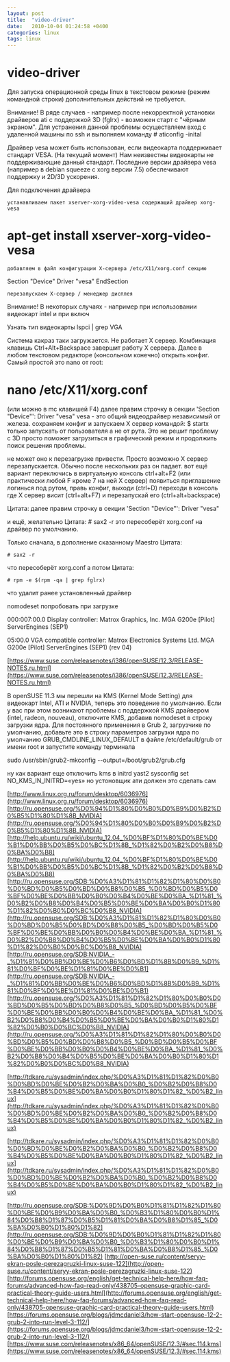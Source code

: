 ```yaml
---
layout: post
title:  "video-driver"
date:   2010-10-04 01:24:58 +0400
categories: linux
tags: linux
---
```


# video-driver
Для запуска операционной среды linux в текстовом режиме (режим командной строки) дополнительных действий не требуется.

  Внимание!
  В ряде случаев - например после некорректной установки драйверов ati с поддержкой 3D (fglrx) -
  возможен старт с "чёрным экраном".
  Для устранения данной проблемы осуществляем вход с удаленной машины по ssh и выполняем команду
     # aticonfig -inital


Драйвер vesa может быть использован, если видеокарта поддерживает стандарт VESA. (На текущий момент) 
Нам неизвестны видеокарты не поддерживающие данный стандарт. Последние версии драйвера vesa (например в debian squeeze с xorg версии 7.5) обеспечивают поддержку и 2D/3D ускорения.

Для подключения драйвера

    устанавливаем пакет xserver-xorg-video-vesa содержащий драйвер xorg-vesa 

  # apt-get install xserver-xorg-video-vesa

    добавляем в файл конфигурации X-сервера /etc/X11/xorg.conf секцию 

  Section "Device"
          Driver      "vesa"
  EndSection

    перезапускаем X-сервер / менеджер дисплея 

  Внимание!
  В некоторых случаях - например при использовании видеокарт intel и при включ


Узнать тип видеокарты
lspci | grep VGA



Система какраз таки загружается. Не работает X сервер. Комбинация клавишь Ctrl+Alt+Backspace завершит работу X сервера.
 Далее в любом текстовом редакторе (консольном конечно) открыть конфиг.
Самый простой это nano
от root:
# nano /etc/X11/xorg.conf
(или можно в mc клавишей F4)
далее правим строчку в секции 'Section "Device"':
Driver "vesa"
vesa - это общий видеодрайвер независимый от железа.
сохраняем конфиг и запускаем X сервер командой:
$ startx
только запускать от пользователя а не от рута.
Это не решит проблему с 3D просто поможет загрузиться в графический режим и продолжить поиск решения проблемы.




не может оно к перезагрузке привести. Просто возможно X сервер перезапускается. Обычно после нескольких раз он падает.
вот ещё вариант переключись в виртуальную консоль
ctrl+alt+F2 (или практически любой F кроме 7 на ней X сервер)
появиться приглашение логинься под рутом, правь конфиг, выходи (ctrl+D) переходи в консоль 
где X сервер висит (ctrl+alt+F7) и перезапускай его (ctrl+alt+backspace)



Цитата:
    далее правим строчку в секции 'Section "Device"': Driver "vesa"

и ещё, желательно Цитата:
    # sax2 -r 
это пересоберёт xorg.conf на драйвер по умолчанию.














Только сначала, в дополнение сказанному Maestro
Цитата:

    # sax2 -r


что пересоберёт xorg.conf
а потом
Цитата:

    # rpm -e $(rpm -qa | grep fglrx)


что удалит ранее установленный драйвер
















nomodeset попробовать при загрузке






000:007:00.0 Display controller: Matrox Graphics, Inc. MGA G200e [Pilot] ServerEngines (SEP1) 


05:00.0 VGA compatible controller: Matrox Electronics Systems Ltd. MGA G200e [Pilot] ServerEngines (SEP1) (rev 04)










[https://www.suse.com/releasenotes/i386/openSUSE/12.3/RELEASE-NOTES.ru.html](https://www.suse.com/releasenotes/i386/openSUSE/12.3/RELEASE-NOTES.ru.html)


В openSUSE 11.3 мы перешли на KMS (Kernel Mode Setting) для видеокарт Intel, ATI и NVIDIA, теперь это поведение по умолчанию. 
Если у вас при этом возникают проблемы с поддержкой KMS драйвером (intel, radeon, nouveau), 
отключите KMS, добавив nomodeset в строку загрузки ядра. Для постоянного применения в Grub 2, 
загрузчике по умолчанию, добавьте это в строку параметров загрузки ядра по 
умолчанию GRUB_CMDLINE_LINUX_DEFAULT в файле /etc/default/grub от имени root и запустите команду терминала

sudo /usr/sbin/grub2-mkconfig --output=/boot/grub2/grub.cfg





ну как вариант еще отключить kms в initrd
yast2 sysconfig set NO_KMS_IN_INITRD=«yes»
но устоновщик ати должен это сделать сам













[http://www.linux.org.ru/forum/desktop/6036976](http://www.linux.org.ru/forum/desktop/6036976)
[http://ru.opensuse.org/%D0%94%D1%80%D0%B0%D0%B9%D0%B2%D0%B5%D1%80%D1%8B_NVIDIA](http://ru.opensuse.org/%D0%94%D1%80%D0%B0%D0%B9%D0%B2%D0%B5%D1%80%D1%8B_NVIDIA)
[http://help.ubuntu.ru/wiki/ubuntu_12.04_%D0%BF%D1%80%D0%BE%D0%B1%D0%BB%D0%B5%D0%BC%D1%8B_%D1%82%D0%B2%D0%B8%D0%BA%D0%B8](http://help.ubuntu.ru/wiki/ubuntu_12.04_%D0%BF%D1%80%D0%BE%D0%B1%D0%BB%D0%B5%D0%BC%D1%8B_%D1%82%D0%B2%D0%B8%D0%BA%D0%B8)
[http://ru.opensuse.org/SDB:%D0%A3%D1%81%D1%82%D1%80%D0%B0%D0%BD%D0%B5%D0%BD%D0%B8%D0%B5_%D0%BD%D0%B5%D0%BF%D0%BE%D0%BB%D0%B0%D0%B4%D0%BE%D0%BA_%D1%81_%D0%B2%D0%B8%D0%B4%D0%B5%D0%BE%D0%BA%D0%B0%D1%80%D1%82%D0%B0%D0%BC%D0%B8_NVIDIA](http://ru.opensuse.org/SDB:%D0%A3%D1%81%D1%82%D1%80%D0%B0%D0%BD%D0%B5%D0%BD%D0%B8%D0%B5_%D0%BD%D0%B5%D0%BF%D0%BE%D0%BB%D0%B0%D0%B4%D0%BE%D0%BA_%D1%81_%D0%B2%D0%B8%D0%B4%D0%B5%D0%BE%D0%BA%D0%B0%D1%80%D1%82%D0%B0%D0%BC%D0%B8_NVIDIA)
[http://ru.opensuse.org/SDB:NVIDIA_-_%D1%81%D0%BB%D0%BE%D0%B6%D0%BD%D1%8B%D0%B9_%D1%81%D0%BF%D0%BE%D1%81%D0%BE%D0%B1](http://ru.opensuse.org/SDB:NVIDIA_-_%D1%81%D0%BB%D0%BE%D0%B6%D0%BD%D1%8B%D0%B9_%D1%81%D0%BF%D0%BE%D1%81%D0%BE%D0%B1)
[http://ru.opensuse.org/%D0%A3%D1%81%D1%82%D1%80%D0%B0%D0%BD%D0%B5%D0%BD%D0%B8%D0%B5_%D0%BD%D0%B5%D0%BF%D0%BE%D0%BB%D0%B0%D0%B4%D0%BE%D0%BA_%D1%81_%D0%B2%D0%B8%D0%B4%D0%B5%D0%BE%D0%BA%D0%B0%D1%80%D1%82%D0%B0%D0%BC%D0%B8_NVIDIA](http://ru.opensuse.org/%D0%A3%D1%81%D1%82%D1%80%D0%B0%D0%BD%D0%B5%D0%BD%D0%B8%D0%B5_%D0%BD%D0%B5%D0%BF%D0%BE%D0%BB%D0%B0%D0%B4%D0%BE%D0%BA_%D1%81_%D0%B2%D0%B8%D0%B4%D0%B5%D0%BE%D0%BA%D0%B0%D1%80%D1%82%D0%B0%D0%BC%D0%B8_NVIDIA)

[http://tdkare.ru/sysadmin/index.php/%D0%A3%D1%81%D1%82%D0%B0%D0%BD%D0%BE%D0%B2%D0%BA%D0%B0_%D0%B2%D0%B8%D0%B4%D0%B5%D0%BE%D0%BA%D0%B0%D1%80%D1%82_%D0%B2_linux](http://tdkare.ru/sysadmin/index.php/%D0%A3%D1%81%D1%82%D0%B0%D0%BD%D0%BE%D0%B2%D0%BA%D0%B0_%D0%B2%D0%B8%D0%B4%D0%B5%D0%BE%D0%BA%D0%B0%D1%80%D1%82_%D0%B2_linux)



[http://tdkare.ru/sysadmin/index.php/%D0%A3%D1%81%D1%82%D0%B0%D0%BD%D0%BE%D0%B2%D0%BA%D0%B0_%D0%B2%D0%B8%D0%B4%D0%B5%D0%BE%D0%BA%D0%B0%D1%80%D1%82_%D0%B2_linux](http://tdkare.ru/sysadmin/index.php/%D0%A3%D1%81%D1%82%D0%B0%D0%BD%D0%BE%D0%B2%D0%BA%D0%B0_%D0%B2%D0%B8%D0%B4%D0%B5%D0%BE%D0%BA%D0%B0%D1%80%D1%82_%D0%B2_linux)








[http://ru.opensuse.org/SDB:%D0%9D%D0%B0%D1%81%D1%82%D1%80%D0%BE%D0%B9%D0%BA%D0%B0_%D0%B3%D1%80%D0%B0%D1%84%D0%B8%D1%87%D0%B5%D1%81%D0%BA%D0%B8%D1%85_%D0%BA%D0%B0%D1%80%D1%82](http://ru.opensuse.org/SDB:%D0%9D%D0%B0%D1%81%D1%82%D1%80%D0%BE%D0%B9%D0%BA%D0%B0_%D0%B3%D1%80%D0%B0%D1%84%D0%B8%D1%87%D0%B5%D1%81%D0%BA%D0%B8%D1%85_%D0%BA%D0%B0%D1%80%D1%82)
[http://open-suse.ru/content/seryy-ekran-posle-perezagruzki-linux-suse-122](http://open-suse.ru/content/seryy-ekran-posle-perezagruzki-linux-suse-122)
[http://forums.opensuse.org/english/get-technical-help-here/how-faq-forums/advanced-how-faq-read-only/438705-opensuse-graphic-card-practical-theory-guide-users.html](http://forums.opensuse.org/english/get-technical-help-here/how-faq-forums/advanced-how-faq-read-only/438705-opensuse-graphic-card-practical-theory-guide-users.html)
[https://forums.opensuse.org/blogs/jdmcdaniel3/how-start-opensuse-12-2-grub-2-into-run-level-3-112/](https://forums.opensuse.org/blogs/jdmcdaniel3/how-start-opensuse-12-2-grub-2-into-run-level-3-112/)
[https://www.suse.com/releasenotes/x86_64/openSUSE/12.3/#sec.114.kms](https://www.suse.com/releasenotes/x86_64/openSUSE/12.3/#sec.114.kms)
